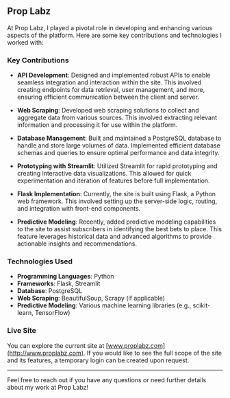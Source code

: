 
## Prop Labz

At Prop Labz, I played a pivotal role in developing and enhancing various aspects of the platform. Here are some key contributions and technologies I worked with:

### Key Contributions

- **API Development**: Designed and implemented robust APIs to enable seamless integration and interaction within the site. This involved creating endpoints for data retrieval, user management, and more, ensuring efficient communication between the client and server.

- **Web Scraping**: Developed web scraping solutions to collect and aggregate data from various sources. This involved extracting relevant information and processing it for use within the platform.

- **Database Management**: Built and maintained a PostgreSQL database to handle and store large volumes of data. Implemented efficient database schemas and queries to ensure optimal performance and data integrity.

- **Prototyping with Streamlit**: Utilized Streamlit for rapid prototyping and creating interactive data visualizations. This allowed for quick experimentation and iteration of features before full implementation.

- **Flask Implementation**: Currently, the site is built using Flask, a Python web framework. This involved setting up the server-side logic, routing, and integration with front-end components.

- **Predictive Modeling**: Recently, added predictive modeling capabilities to the site to assist subscribers in identifying the best bets to place. This feature leverages historical data and advanced algorithms to provide actionable insights and recommendations.

### Technologies Used

- **Programming Languages**: Python
- **Frameworks**: Flask, Streamlit
- **Database**: PostgreSQL
- **Web Scraping**: BeautifulSoup, Scrapy (if applicable)
- **Predictive Modeling**: Various machine learning libraries (e.g., scikit-learn, TensorFlow)

### Live Site

You can explore the current site at [www.proplabz.com](http://www.proplabz.com). If you would like to see the full scope of the site and its features, a temporary login can be created upon request.

---

Feel free to reach out if you have any questions or need further details about my work at Prop Labz!
